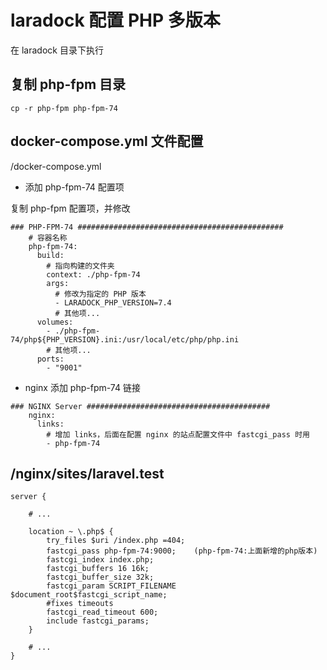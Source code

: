 # laradock 配置 PHP 多版本

在 laradock 目录下执行

## 复制 php-fpm 目录

```
cp -r php-fpm php-fpm-74
```

## docker-compose.yml 文件配置

/docker-compose.yml

- 添加 php-fpm-74 配置项

复制 php-fpm 配置项，并修改

```
### PHP-FPM-74 ##############################################
    # 容器名称
    php-fpm-74:
      build:
        # 指向构建的文件夹 
        context: ./php-fpm-74
        args:
          # 修改为指定的 PHP 版本
          - LARADOCK_PHP_VERSION=7.4
          # 其他项...
      volumes:
        - ./php-fpm-74/php${PHP_VERSION}.ini:/usr/local/etc/php/php.ini
        # 其他项...
      ports:
        - "9001"
```

- nginx 添加 php-fpm-74 链接

```
### NGINX Server #########################################
    nginx:
      links:
        # 增加 links，后面在配置 nginx 的站点配置文件中 fastcgi_pass 时用
        - php-fpm-74
```

## /nginx/sites/laravel.test

```
server {

    # ...

    location ~ \.php$ {
        try_files $uri /index.php =404;
        fastcgi_pass php-fpm-74:9000;    (php-fpm-74:上面新增的php版本)
        fastcgi_index index.php;
        fastcgi_buffers 16 16k;
        fastcgi_buffer_size 32k;
        fastcgi_param SCRIPT_FILENAME $document_root$fastcgi_script_name;
        #fixes timeouts
        fastcgi_read_timeout 600;
        include fastcgi_params;
    }
    
    # ...
}
```